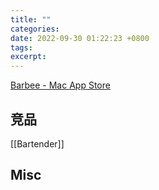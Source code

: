```yaml
---
title: ""
categories: 
date: 2022-09-30 01:22:23 +0800
tags: 
excerpt: 
---
```





[Barbee - Mac App Store](https://apps.apple.com/cn/app/id1548711022)




## 竞品

[[Bartender]]


## Misc


